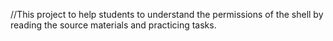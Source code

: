//This project to help students to understand the permissions of the shell by reading the source materials and practicing tasks. 
